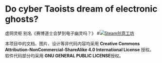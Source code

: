 # Do cyber Taoists dream of electronic ghosts?
虚网灵枢
别名《赛博道士会梦到电子幽灵吗？》
#[![Steam创意工坊](https://img.shields.io/badge/Steam-%E5%88%9B%E6%84%8F%E5%B7%A5%E5%9D%8A-brightgreen?logo=steam)](https://steamcommunity.com/sharedfiles/filedetails/?id=3538490121)


本项目中的文档、图片、设计等非代码内容均采用 **Creative Commons Attribution-NonCommercial-ShareAlike 4.0 International License** 授权。
软件代码部分均采用 **GNU GENERAL PUBLIC LICENSE**授权。
